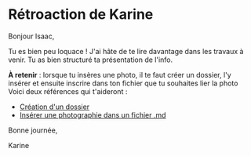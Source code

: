 # Rétroaction de Karine

Bonjour Isaac,

Tu es bien peu loquace ! J'ai hâte de te lire davantage dans les travaux à venir. Tu as bien structuré ta présentation de l'info.

**À retenir** : lorsque tu insères une photo, il te faut créer un dossier, l'y insérer et ensuite inscrire dans ton fichier que tu souhaites lier la photo
Voici deux références qui t'aideront : 
 - [Création d'un dossier](https://github.com/KarineLEcuyer/H22_TIM_portfolio_consignes/blob/main/information_complementaire/creation_dossier.md)
 - [Insérer une photographie dans un fichier .md](https://github.com/KarineLEcuyer/H22_TIM_portfolio_consignes/blob/main/information_complementaire/inserer_photo.md)

Bonne journée,

Karine
